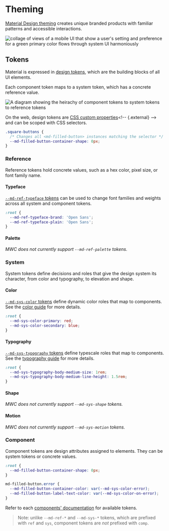 <!-- catalog-only-start --><!-- ---
name: Material Theming
title: Theming
order: 1
-----><!-- catalog-only-end -->

# Theming

<!-- go/mwc-theming -->

<!--*
# Document freshness: For more information, see go/fresh-source.
freshness: { owner: 'lizmitchell' reviewed: '2023-09-06' }
tag: 'docType:concepts'
*-->

<!-- [TOC] -->

[Material Design theming](https://m3.material.io/foundations/customization)<!-- {.external} -->
creates unique branded products with familiar patterns and accessible
interactions.

![collage of views of a mobile UI that show a user's setting and preference for
a green primary color flows through system UI
harmoniously](images/theming.png "A user-generated color scheme can flow through apps that use a custom theme.")

## Tokens

Material is expressed in
[design tokens](https://m3.material.io/foundations/design-tokens/overview)<!-- {.external} -->,
which are the building blocks of all UI elements.

Each component token maps to a system token, which has a concrete reference
value.

![A diagram showing the heirachy of component tokens to system tokens to
reference
tokens](images/token-types.png "The relationship between reference, system, and component tokens.")

On the web, design tokens are
[CSS custom properties](https://developer.mozilla.org/en-US/docs/Web/CSS/--*)<!-- {.external} -->
and can be scoped with CSS selectors.

```css
.square-buttons {
  /* Changes all <md-filled-button> instances matching the selector */
  --md-filled-button-container-shape: 0px;
}
```

### Reference

Reference tokens hold concrete values, such as a hex color, pixel size, or font
family name.

#### Typeface

[`--md-ref-typeface` tokens](typography.md#typeface) can be used to change font
families and weights across all system and component tokens.

```css
:root {
  --md-ref-typeface-brand: 'Open Sans';
  --md-ref-typeface-plain: 'Open Sans';
}
```

#### Palette

*MWC does not currently support `--md-ref-palette` tokens.*

### System

System tokens define decisions and roles that give the design system its
character, from color and typography, to elevation and shape.

#### Color

[`--md-sys-color` tokens](color.md#tokens) define dynamic color roles that map
to components. See the [color guide](color.md) for more details.

```css
:root {
  --md-sys-color-primary: red;
  --md-sys-color-secondary: blue;
}
```

#### Typography

[`--md-sys-typography` tokens](typography.md#typescale) define typescale roles
that map to components. See the [typography guide](typography.md) for more
details.

```css
:root {
  --md-sys-typography-body-medium-size: 1rem;
  --md-sys-typography-body-medium-line-height: 1.5rem;
}
```

#### Shape

*MWC does not currently support `--md-sys-shape` tokens.*

#### Motion

*MWC does not currently support `--md-sys-motion` tokens.*

### Component

Component tokens are design attributes assigned to elements. They can be system
tokens or concrete values.

```css
:root {
  --md-filled-button-container-shape: 0px;
}

md-filled-button.error {
  --md-filled-button-container-color: var(--md-sys-color-error);
  --md-filled-button-label-text-color: var(--md-sys-color-on-error);
}
```

Refer to each [components' documentation](../components/) for available tokens.

> Note: unlike `--md-ref-*` and `--md-sys-*` tokens, which are prefixed with
> `ref` and `sys`, component tokens are *not* prefixed with `comp`.
